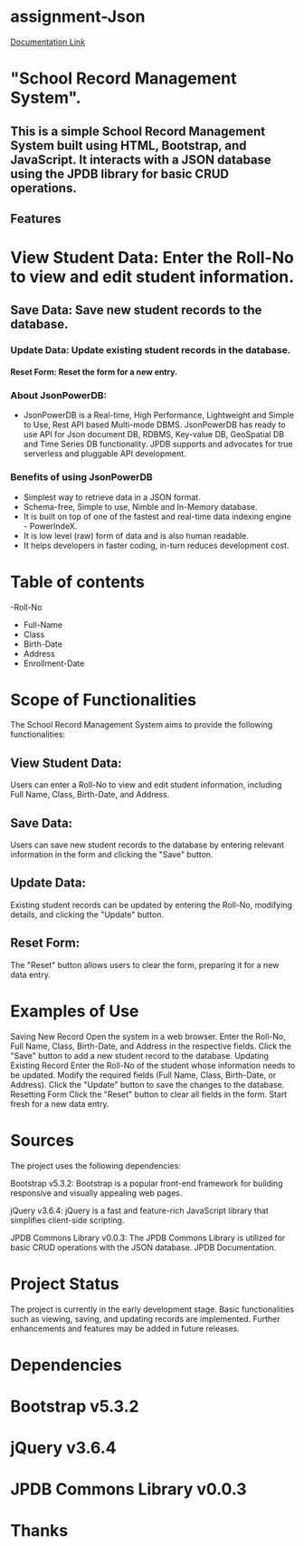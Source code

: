 # assignment-Json

[Documentation Link](http://login2explore.com/jpdb/docs.html)

# "School Record Management System".
## This is a simple School Record Management System built using HTML, Bootstrap, and JavaScript. It interacts with a JSON database using the JPDB library for basic CRUD operations.

## Features
# View Student Data: Enter the Roll-No to view and edit student information.
## Save Data: Save new student records to the database.
### Update Data: Update existing student records in the database.
#### Reset Form: Reset the form for a new entry.


### About JsonPowerDB:
- JsonPowerDB is a Real-time, High Performance, Lightweight and Simple to Use, Rest API based Multi-mode DBMS. JsonPowerDB has ready to use API for Json document DB, RDBMS, Key-value DB, GeoSpatial DB and Time Series DB functionality. JPDB supports and advocates for true serverless and pluggable API development.

### Benefits of using JsonPowerDB

- Simplest way to retrieve data in a JSON format.
- Schema-free, Simple to use, Nimble and In-Memory database.
- It is built on top of one of the fastest and real-time data indexing engine - PowerIndeX.
- It is low level (raw) form of data and is also human readable.
- It helps developers in faster coding, in-turn reduces development cost.
# Table of contents
-Roll-No
- Full-Name
-  Class
-   Birth-Date
-  Address
-   Enrollment-Date
# Scope of Functionalities
The School Record Management System aims to provide the following functionalities:

## View Student Data:

Users can enter a Roll-No to view and edit student information, including Full Name, Class, Birth-Date, and Address.
## Save Data:

Users can save new student records to the database by entering relevant information in the form and clicking the "Save" button.
## Update Data:

Existing student records can be updated by entering the Roll-No, modifying details, and clicking the "Update" button.

## Reset Form:
The "Reset" button allows users to clear the form, preparing it for a new data entry.

# Examples of Use
Saving New Record
Open the system in a web browser.
Enter the Roll-No, Full Name, Class, Birth-Date, and Address in the respective fields.
Click the "Save" button to add a new student record to the database.
Updating Existing Record
Enter the Roll-No of the student whose information needs to be updated.
Modify the required fields (Full Name, Class, Birth-Date, or Address).
Click the "Update" button to save the changes to the database.
Resetting Form
Click the "Reset" button to clear all fields in the form.
Start fresh for a new data entry.

# Sources
The project uses the following dependencies:

Bootstrap v5.3.2: Bootstrap is a popular front-end framework for building responsive and visually appealing web pages.

jQuery v3.6.4: jQuery is a fast and feature-rich JavaScript library that simplifies client-side scripting.

JPDB Commons Library v0.0.3: The JPDB Commons Library is utilized for basic CRUD operations with the JSON database. JPDB Documentation.

# Project Status
The project is currently in the early development stage. Basic functionalities such as viewing, saving, and updating records are implemented. Further enhancements and features may be added in future releases.



# Dependencies
# Bootstrap v5.3.2
# jQuery v3.6.4
# JPDB Commons Library v0.0.3



# Thanks